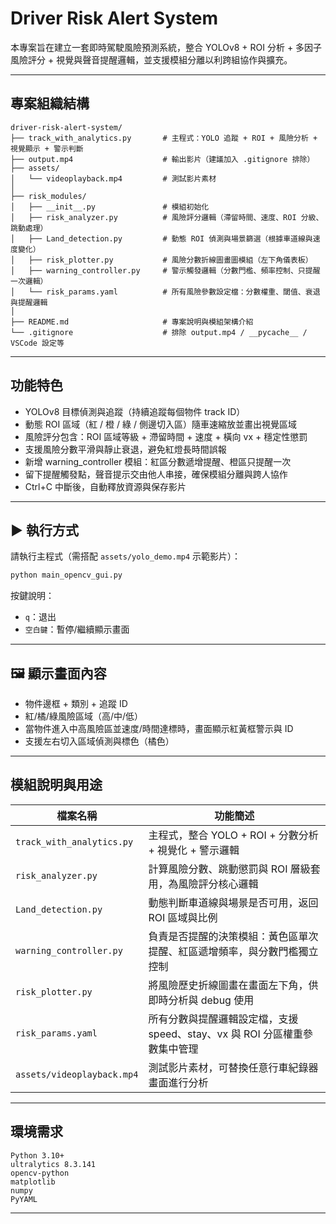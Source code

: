 # Driver Risk Alert System

本專案旨在建立一套即時駕駛風險預測系統，整合 YOLOv8 + ROI 分析 + 多因子風險評分 + 視覺與聲音提醒邏輯，並支援模組分離以利跨組協作與擴充。

---

## 專案組織結構

```
driver-risk-alert-system/
├── track_with_analytics.py       # 主程式：YOLO 追蹤 + ROI + 風險分析 + 視覺顯示 + 警示判斷
├── output.mp4                    # 輸出影片（建議加入 .gitignore 排除）
├── assets/
│   └── videoplayback.mp4         # 測試影片素材
│
├── risk_modules/
│   ├── __init__.py               # 模組初始化
│   ├── risk_analyzer.py          # 風險評分邏輯（滯留時間、速度、ROI 分級、跳動處理）
│   ├── Land_detection.py         # 動態 ROI 偵測與場景篩選（根據車道線與速度變化）
│   ├── risk_plotter.py           # 風險分數折線圖畫圖模組（左下角儀表板）
│   ├── warning_controller.py     # 警示觸發邏輯（分數門檻、頻率控制、只提醒一次邏輯）
│   └── risk_params.yaml          # 所有風險參數設定檔：分數權重、閾值、衰退與提醒邏輯
│
├── README.md                     # 專案說明與模組架構介紹
└── .gitignore                    # 排除 output.mp4 / __pycache__ / VSCode 設定等
```

---

## 功能特色

* YOLOv8 目標偵測與追蹤（持續追蹤每個物件 track ID）
* 動態 ROI 區域（紅 / 橙 / 綠 / 側邊切入區）隨車速縮放並畫出視覺區域
* 風險評分包含：ROI 區域等級 + 滯留時間 + 速度 + 橫向 vx + 穩定性懲罰
* 支援風險分數平滑與靜止衰退，避免紅燈長時間誤報
* 新增 warning\_controller 模組：紅區分數遞增提醒、橙區只提醒一次
* 留下提醒觸發點，聲音提示交由他人串接，確保模組分離與跨人協作
* Ctrl+C 中斷後，自動釋放資源與保存影片

---

## ▶️ 執行方式

請執行主程式（需搭配 `assets/yolo_demo.mp4` 示範影片）：

```bash
python main_opencv_gui.py
```

按鍵說明：
- `q`：退出
- `空白鍵`：暫停/繼續顯示畫面

---

## 🖼 顯示畫面內容

- 物件邊框 + 類別 + 追蹤 ID
- 紅/橘/綠風險區域（高/中/低）
- 當物件進入中高風險區並速度/時間達標時，畫面顯示紅黃框警示與 ID
- 支援左右切入區域偵測與標色（橘色）

---

## 模組說明與用途

| 檔案名稱                       | 功能簡述                                           |
| -------------------------- | ---------------------------------------------- |
| `track_with_analytics.py`  | 主程式，整合 YOLO + ROI + 分數分析 + 視覺化 + 警示邏輯          |
| `risk_analyzer.py`         | 計算風險分數、跳動懲罰與 ROI 層級套用，為風險評分核心邏輯                |
| `Land_detection.py`        | 動態判斷車道線與場景是否可用，返回 ROI 區域與比例                    |
| `warning_controller.py`    | 負責是否提醒的決策模組：黃色區單次提醒、紅區遞增頻率，與分數門檻獨立控制           |
| `risk_plotter.py`          | 將風險歷史折線圖畫在畫面左下角，供即時分析與 debug 使用                |
| `risk_params.yaml`         | 所有分數與提醒邏輯設定檔，支援 speed、stay、vx 與 ROI 分區權重參數集中管理 |
| `assets/videoplayback.mp4` | 測試影片素材，可替換任意行車紀錄器畫面進行分析                        |

---

## 環境需求

```text
Python 3.10+
ultralytics 8.3.141
opencv-python
matplotlib
numpy
PyYAML
```

---
